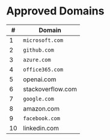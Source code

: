 # Approved Domains

| # | Domain |
|---|--------|
| 1 | `microsoft.com` |
| 2 | `github.com` |
| 3 | `azure.com` |
| 4 | `office365.com` |
| 5 | openai.com |
| 6 | stackoverflow.com |
| 7 | `google.com` |
| 8 | amazon.com |
| 9 | `facebook.com` |
| 10 | linkedin.com |
